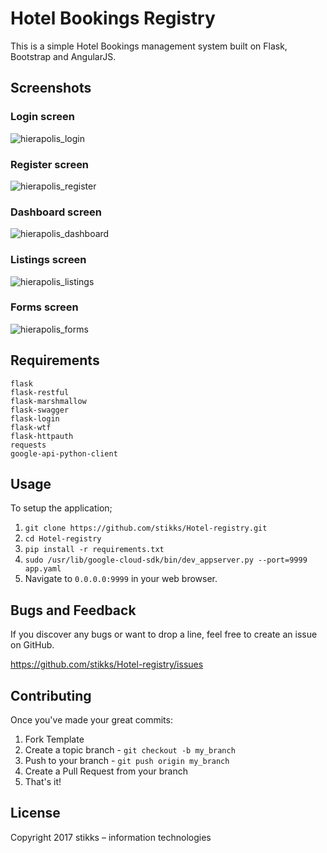 # Hotel Bookings Registry

This is a simple Hotel Bookings management system built on Flask, Bootstrap and AngularJS.

## Screenshots

### Login screen
![hierapolis_login](https://s3.amazonaws.com/elasticbeanstalk-us-east-1-156304710937/login_screenshot.png)
### Register screen
![hierapolis_register](https://s3.amazonaws.com/elasticbeanstalk-us-east-1-156304710937/register_screenshot.png)
### Dashboard screen
![hierapolis_dashboard](https://s3.amazonaws.com/elasticbeanstalk-us-east-1-156304710937/dashboard.png)
### Listings screen
![hierapolis_listings](https://s3.amazonaws.com/elasticbeanstalk-us-east-1-156304710937/listings.png)
### Forms screen
![hierapolis_forms](https://s3.amazonaws.com/elasticbeanstalk-us-east-1-156304710937/form.png)

## Requirements
```
flask
flask-restful
flask-marshmallow
flask-swagger
flask-login
flask-wtf
flask-httpauth
requests
google-api-python-client
```
## Usage

To setup the application;

1. `git clone https://github.com/stikks/Hotel-registry.git`
2. `cd Hotel-registry`
3. `pip install -r requirements.txt`
4. `sudo /usr/lib/google-cloud-sdk/bin/dev_appserver.py --port=9999 app.yaml`
4. Navigate to `0.0.0.0:9999` in your web browser.

## Bugs and Feedback

If you discover any bugs or want to drop a line, feel free to create an issue on GitHub.

https://github.com/stikks/Hotel-registry/issues

## Contributing

Once you've made your great commits:

1. Fork Template
2. Create a topic branch - `git checkout -b my_branch`
3. Push to your branch - `git push origin my_branch`
4. Create a Pull Request from your branch
5. That's it!

## License

Copyright 2017 stikks – information technologies
